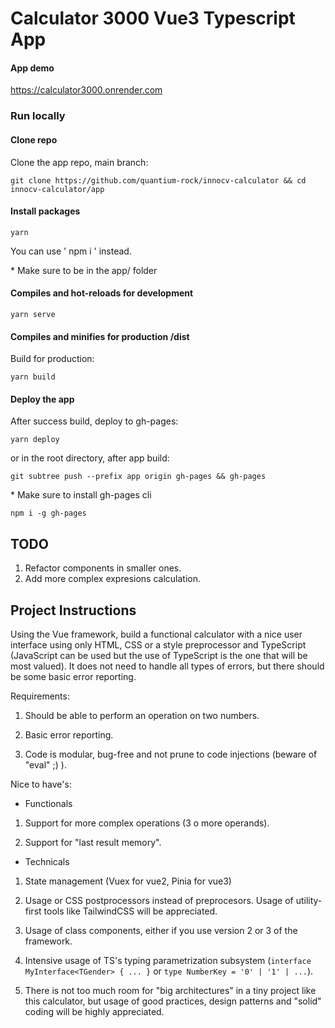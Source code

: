 # Calculator 3000 Vue3 Typescript App

#### App demo

https://calculator3000.onrender.com

### Run locally

#### Clone repo

Clone the app repo, main branch:

```
git clone https://github.com/quantium-rock/innocv-calculator && cd innocv-calculator/app
```

#### Install packages

```
yarn
```

You can use ' npm i ' instead.

\* Make sure to be in the app/ folder

#### Compiles and hot-reloads for development

```
yarn serve
```

#### Compiles and minifies for production /dist

Build for production:

```
yarn build
```

#### Deploy the app

After success build, deploy to gh-pages:

```
yarn deploy
```

or in the root directory, after app build:

```
git subtree push --prefix app origin gh-pages && gh-pages
```

\* Make sure to install gh-pages cli

```
npm i -g gh-pages
```

## TODO

1. Refactor components in smaller ones.
2. Add more complex expresions calculation.

## Project Instructions

Using the Vue framework, build a functional calculator with a nice user interface using only HTML, CSS or a style preprocessor and TypeScript (JavaScript can be used but the use of TypeScript is the one that will be most valued). It does not need to handle all types of errors, but there should be some basic error reporting.

Requirements:

1.  Should be able to perform an operation on two numbers.

2.  Basic error reporting.

3.  Code is modular, bug-free and not prune to code injections (beware of "eval" ;) ).

Nice to have's:

- Functionals

1.  Support for more complex operations (3 o more operands).

2.  Support for "last result memory".

- Technicals

1.  State management (Vuex for vue2, Pinia for vue3)

2.  Usage or CSS postprocessors instead of preprocesors. Usage of utility-first tools like TailwindCSS will be appreciated.

3.  Usage of class components, either if you use version 2 or 3 of the framework.

4.  Intensive usage of TS's typing parametrization subsystem (`interface MyInterface<TGender> { ... }` or `type NumberKey = '0' | '1' | ...`).

5.  There is not too much room for "big architectures" in a tiny project like this calculator, but usage of good practices, design patterns and "solid" coding will be highly appreciated.
